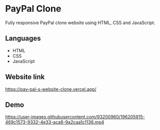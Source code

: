 # PayPal Clone
Fully responsive PayPal clone website using HTML, CSS and JavaScript.

## Languages
- HTML
- CSS
- JavaScript
  
## Website link
https://pay-pal-s-website-clone.vercel.app/

## Demo 
https://user-images.githubusercontent.com/93200960/196205915-469c1573-9332-4e33-aca6-9a2caa1c1136.mp4

